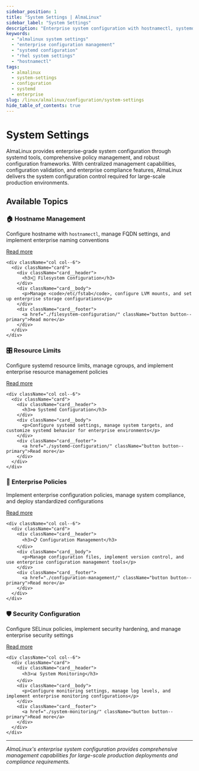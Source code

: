 ```yaml
---
sidebar_position: 1
title: "System Settings | AlmaLinux"
sidebar_label: "System Settings"
description: "Enterprise system configuration with hostnamectl, systemd settings, enterprise policies, and comprehensive configuration management for AlmaLinux."
keywords:
  - "almalinux system settings"
  - "enterprise configuration management"
  - "systemd configuration"
  - "rhel system settings"
  - "hostnamectl"
tags:
  - almalinux
  - system-settings
  - configuration
  - systemd
  - enterprise
slug: /linux/almalinux/configuration/system-settings
hide_table_of_contents: true
---
```


# System Settings

AlmaLinux provides enterprise-grade system configuration through systemd tools, comprehensive policy management, and robust configuration frameworks. With centralized management capabilities, configuration validation, and enterprise compliance features, AlmaLinux delivers the system configuration control required for large-scale production environments.

## Available Topics

<div className="container">
  <div className="row">
    <div className="col col--6">
      <div className="card">
        <div className="card__header">
          <h3>🏠 Hostname Management</h3>
        </div>
        <div className="card__body">
          <p>Configure hostname with <code>hostnamectl</code>, manage FQDN settings, and implement enterprise naming conventions</p>
        </div>
        <div className="card__footer">
          <a href="./hostname-management/" className="button button--primary">Read more</a>
        </div>
      </div>
    </div>
    
    <div className="col col--6">
      <div className="card">
        <div className="card__header">
          <h3>📁 Filesystem Configuration</h3>
        </div>
        <div className="card__body">
          <p>Manage <code>/etc/fstab</code>, configure LVM mounts, and set up enterprise storage configurations</p>
        </div>
        <div className="card__footer">
          <a href="./filesystem-configuration/" className="button button--primary">Read more</a>
        </div>
      </div>
    </div>
  </div>

  <div className="row">
    <div className="col col--6">
      <div className="card">
        <div className="card__header">
          <h3>🎛️ Resource Limits</h3>
        </div>
        <div className="card__body">
          <p>Configure systemd resource limits, manage cgroups, and implement enterprise resource management policies</p>
        </div>
        <div className="card__footer">
          <a href="./resource-limits/" className="button button--primary">Read more</a>
        </div>
      </div>
    </div>
    
    <div className="col col--6">
      <div className="card">
        <div className="card__header">
          <h3>⚙️ Systemd Configuration</h3>
        </div>
        <div className="card__body">
          <p>Configure systemd settings, manage system targets, and customize systemd behavior for enterprise environments</p>
        </div>
        <div className="card__footer">
          <a href="./systemd-configuration/" className="button button--primary">Read more</a>
        </div>
      </div>
    </div>
  </div>

  <div className="row">
    <div className="col col--6">
      <div className="card">
        <div className="card__header">
          <h3>🏢 Enterprise Policies</h3>
        </div>
        <div className="card__body">
          <p>Implement enterprise configuration policies, manage system compliance, and deploy standardized configurations</p>
        </div>
        <div className="card__footer">
          <a href="./enterprise-policies/" className="button button--primary">Read more</a>
        </div>
      </div>
    </div>
    
    <div className="col col--6">
      <div className="card">
        <div className="card__header">
          <h3>📋 Configuration Management</h3>
        </div>
        <div className="card__body">
          <p>Manage configuration files, implement version control, and use enterprise configuration management tools</p>
        </div>
        <div className="card__footer">
          <a href="./configuration-management/" className="button button--primary">Read more</a>
        </div>
      </div>
    </div>
  </div>

  <div className="row">
    <div className="col col--6">
      <div className="card">
        <div className="card__header">
          <h3>🛡️ Security Configuration</h3>
        </div>
        <div className="card__body">
          <p>Configure SELinux policies, implement security hardening, and manage enterprise security settings</p>
        </div>
        <div className="card__footer">
          <a href="./security-configuration/" className="button button--primary">Read more</a>
        </div>
      </div>
    </div>
    
    <div className="col col--6">
      <div className="card">
        <div className="card__header">
          <h3>📊 System Monitoring</h3>
        </div>
        <div className="card__body">
          <p>Configure monitoring settings, manage log levels, and implement enterprise monitoring configurations</p>
        </div>
        <div className="card__footer">
          <a href="./system-monitoring/" className="button button--primary">Read more</a>
        </div>
      </div>
    </div>
  </div>
</div>

---

*AlmaLinux's enterprise system configuration provides comprehensive management capabilities for large-scale production deployments and compliance requirements.*